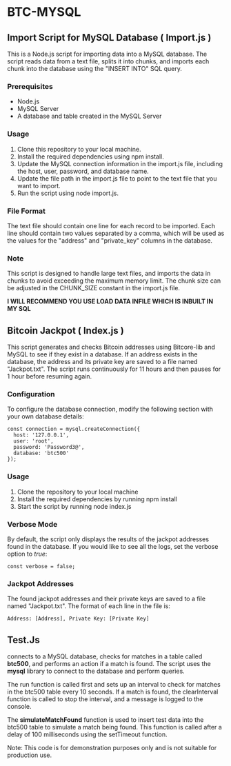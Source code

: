 # BTC-MYSQL

## Import Script for MySQL Database ( Import.js ) 
This is a Node.js script for importing data into a MySQL database. The script reads data from a text file, splits it into chunks, and imports each chunk into the database using the "INSERT INTO" SQL query.

### Prerequisites
- Node.js
- MySQL Server
- A database and table created in the MySQL Server

### Usage
1. Clone this repository to your local machine.
2. Install the required dependencies using npm install.
3. Update the MySQL connection information in the import.js file, including the host, user, password, and database name.
4. Update the file path in the import.js file to point to the text file that you want to import.
4. Run the script using node import.js.

### File Format
The text file should contain one line for each record to be imported. Each line should contain two values separated by a comma, which will be used as the values for the "address" and "private_key" columns in the database.

### Note
This script is designed to handle large text files, and imports the data in chunks to avoid exceeding the maximum memory limit. The chunk size can be adjusted in the CHUNK_SIZE constant in the import.js file.

**I WILL RECOMMEND YOU USE LOAD DATA INFILE WHICH IS INBUILT IN MY SQL**


## Bitcoin Jackpot ( Index.js )
This script generates and checks Bitcoin addresses using Bitcore-lib and MySQL to see if they exist in a database. If an address exists in the database, the address and its private key are saved to a file named "Jackpot.txt". The script runs continuously for 11 hours and then pauses for 1 hour before resuming again.

### Configuration
To configure the database connection, modify the following section with your own database details:
```
const connection = mysql.createConnection({
  host: '127.0.0.1',
  user: 'root',
  password: 'Password3@',
  database: 'btc500'
});
```

### Usage
1. Clone the repository to your local machine
2. Install the required dependencies by running npm install
3. Start the script by running node index.js

### Verbose Mode
By default, the script only displays the results of the jackpot addresses found in the database. If you would like to see all the logs, set the verbose option to *true*:
```
const verbose = false;
```
### Jackpot Addresses
The found jackpot addresses and their private keys are saved to a file named "Jackpot.txt". The format of each line in the file is:
```
Address: [Address], Private Key: [Private Key]
```

## Test.Js
connects to a MySQL database, checks for matches in a table called **btc500**, and performs an action if a match is found. The script uses the **mysql** library to connect to the database and perform queries.

The run function is called first and sets up an interval to check for matches in the btc500 table every 10 seconds. If a match is found, the clearInterval function is called to stop the interval, and a message is logged to the console.

The **simulateMatchFound** function is used to insert test data into the btc500 table to simulate a match being found. This function is called after a delay of 100 milliseconds using the setTimeout function.

Note: This code is for demonstration purposes only and is not suitable for production use.
